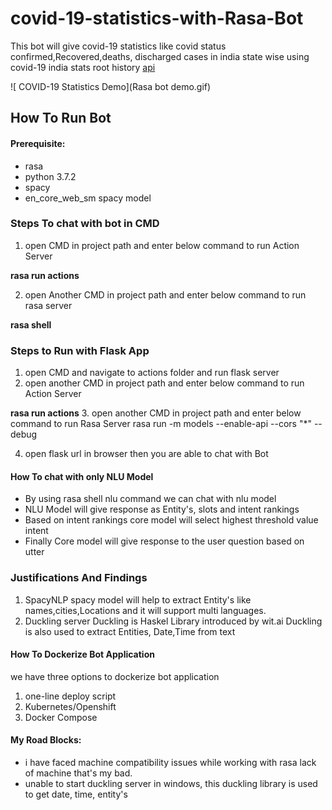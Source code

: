 # covid-19-statistics-with-Rasa-Bot
This bot will give covid-19 statistics like covid status confirmed,Recovered,deaths, discharged cases in india state wise  using covid-19 india stats root history [api](https://api.rootnet.in/covid19-in/stats/history)

![ COVID-19 Statistics Demo](Rasa bot demo.gif)

## How To Run Bot
#### Prerequisite:
* rasa
* python 3.7.2
* spacy
* en_core_web_sm spacy model
### Steps To chat with bot in CMD
1. open CMD in project path and enter below command to run Action Server

**rasa run actions**

2. open Another CMD in project path and enter below command to run rasa server

**rasa shell**

### Steps to Run with Flask App
1. open CMD and navigate to actions folder and run flask server 
2. open another CMD in project path and enter below command to run Action Server

**rasa run actions**
3.  open another CMD in project path and enter below command to run Rasa Server
 rasa run -m models --enable-api --cors "*" --debug

4. open flask url in browser then you are able to chat with Bot

#### How To chat with only NLU Model 
 * By using rasa shell nlu command we can chat with nlu model
 * NLU Model will give response as Entity's, slots and intent rankings
 * Based on intent rankings core model will select highest threshold value intent 
 * Finally Core model will give response to the user question based on utter  

### Justifications And Findings


1. SpacyNLP
   spacy model will help to extract Entity's like names,cities,Locations and it will support multi languages.
2. Duckling server 
   Duckling is Haskel Library introduced by wit.ai
   Duckling is also used to extract Entities, Date,Time from text
#### How To Dockerize Bot Application
we have three options to dockerize bot application
1. one-line deploy script
2. Kubernetes/Openshift
3. Docker Compose

#### My Road Blocks:

* i have faced machine compatibility issues while working with rasa lack of machine that's my bad.
* unable to start duckling server in windows, this duckling library is used to get date, time, entity's 



